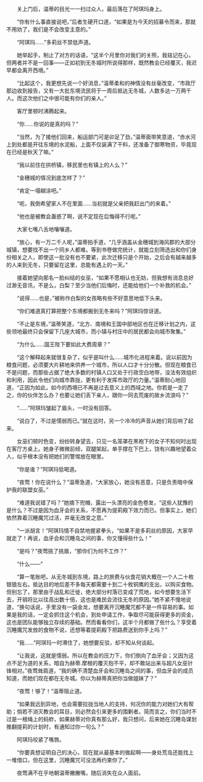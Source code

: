 　　关上门后，温蒂的目光一一扫过众人，最后落在了阿琪玛身上。

　　“你有什么事直接说吧，”后者生硬开口道，“如果是为今天的招募令而来，那就不用劝了，我们是不会改变主意的。”

　　“阿琪玛……”多莉丝不禁低声道。

　　她举起手，制止了对方的话语，“这半个月里你对我们的关照，我铭记在心，但两者并不是一回事——正如初到无冬城时所说得那样，既然教会已经覆灭，我迟早都会离开西境。”

　　“比起这个，我更想先说一个好消息，”温蒂柔和的神情没有丝毫改变，“市政厅那边收到报告，又有一大批东境流民将于一周后抵达无冬城，人数多达一万两千人。而这次他们之中很可能有你们的亲人。”

　　客厅里顿时沸腾起来。

　　“你……你说的是真的吗？”

　　“当然，为了接他们回来，船运部门可是卯足了劲，”温蒂面带笑意道，“赤水河上到处都是开往东境的水泥船，上面不仅装满了干料，还准备了御寒物资，毕竟现在已经是秋天了嘛。”

　　“我以前住在拱桥镇，移民里也有镇上的人么？”

　　“金穗城的情况到底怎样了？”

　　“肯定一塌糊涂吧。”

　　“呃，我倒希望家人不在里面……当初就是父亲把我赶出门的来着。”

　　“他也是被教会蛊惑了啊，说不定现在后悔得不行呢。”

　　大家七嘴八舌地嚷嚷道。

　　“放心，有一万二千人呢，”温蒂拍手道，“几乎涵盖从金穗城到海风郡的大部分城镇，想要找不出一个同乡人都难。等到书卷做完统计，就能立刻筛选出和你们身份相关之人，即使这一批没有也不要紧，此次迁移只是个开始，之后会有越来越多的人来到无冬，只要留在这里，总能有遇上的一天。”

　　接着她望向那名一脸纠结的女巫，“如果不愿相认也无妨，但我想有消息总好过渺无音讯，不是么，白梨？至少当他们后悔时，还能给他们一个补救的机会。”

　　“说得……也是，”被称作白梨的女孩略有些不好意思地低下头来。

　　“你们难道真打算把整个东境都搬到无冬来吗？”阿琪玛惊讶道。

　　“不止是东境，”温蒂笑道，“北方、南境和王国中部地区也在迁移计划之内，这些领地最终只会保留下几座大城市，而小镇与村庄中的居民都会向城市聚集。”

　　“为什么……国王陛下要如此大费周章？”

　　“这个解释起来就很复杂了，似乎是叫什么……城市化进程来着。说以前因为粮食问题，必须要大片耕地来供养一个城市，所以人口才十分分散。但现在粮食已不是问题，而那些占据了绝大多数的村镇人口又处于行政空白地带，没法有效组织和利用，因此令他们向城市靠拢，更有利于发挥市政厅的力量。”温蒂耐心地回道，“正因为如此，如今的西境已不再是过去意义上的西域之地。你若是一走了之，你的伙伴怎么办？也要让她们丢下亲人，跟你一同去荒废的故乡流浪吗？”

　　“……”阿琪玛皱起了眉头，一时没有回答。

　　“说白了，不过是懦弱而已。”就在这时，另一个冷冷的声音从她们背后响了起来。

　　女巫们顿时色变，纷纷转身望去，只见一名笼罩在黑袍下的女子不知何时出现在客厅方桌上。她身子微微前倾，双腿架起，单手撑在下巴上，饶有兴趣地望着众人，似乎根本没有把她们的警惕放在眼里。

　　“你是谁？”阿琪玛低喝道。

　　“夜莺！你在说什么？”温蒂急道，“大家放心，她没有恶意，只是负责暗中保护我的联盟女巫。”

　　“难道我说错了吗？”她摘下兜帽，露出一头漂亮的金色卷发，“这些人犹豫的是什么？不过是因为血牙会的关系，不愿再为提莉殿下效力而已。但事实上，她们依然靠着沉睡魔咒过活，并毫无改变之意。”

　　“一派胡言！”阿琪玛情不自禁地握紧拳头，“如果不是多莉丝的原因，大家早就走了！再说，血牙会和沉睡岛之间的事，你又懂得些什么！”

　　“是吗？”夜莺挑了挑眉，“那你们为何不工作？”

　　“什么——”

　　“算一笔账吧，从无冬城到东境，路上的旅费与伙食花销大概在一个人二十枚银狼左右。抵达目的地后差不多每天都需要十到二十枚铜鹰的支出，以购买食物。但别忘了，那里由于战乱和迁徙，绝大部分村落已变成了荒地，如今想要生活下去，开销将比以往高出数十倍，这也是难民会流往无冬的原因。”她不紧不慢地说道，“换句话说，手里没有一袋金龙，想要离开沉睡魔咒都不是一件容易的事。如果是我的话，一定会抓住这个机会，到处申请工作，争取尽可能获得更多的资金，这也是团队能够独立存续的基础。然而看看你们，这半个月都做了些什么？享受着沉睡魔咒发放的食物不说，还想等着提莉殿下把路费送到你手上吗？”

　　“我……”阿琪玛一时滞住了，她想要反驳，却不知从何谈起。

　　“让我说，这就是懦弱。所以在教会的压力下，你们倒向了血牙会；又因为这点不足为道的关系，暗自为赫蒂.摩根的覆灭抱不平，却不敢站出来与超凡女巫针锋相对。”夜莺耸肩道，“我的确不清楚血牙会和沉睡岛之间的事，但血牙会的成员知道，而她们现在都在无冬城。你以为赫蒂真把你当做姐妹了？”

　　“夜莺！够了！”温蒂阻止道。

　　“如果我远到异地，也会需要拉拢当地人的支持，何况你的能力对她们大有帮助；倘若不消灭教会的耳目，则必然会引来更多的围剿者。简而言之，你们当时不过是一根绳上的蚂蚱，如果赫蒂对你真有那么好，我只想问，后来她在沉睡岛谋划推翻提莉的计划时，有通知过你一句么？”

　　阿琪玛咬紧了嘴唇。

　　“你要真想证明自己的决心，现在就从最基本的做起啊——身处荒岛还能找上一堆借口，但在这里，沉睡魔咒可没法再约束你了。”

　　夜莺满不在乎地朝温蒂撇撇嘴，随后消失在众人面前。
